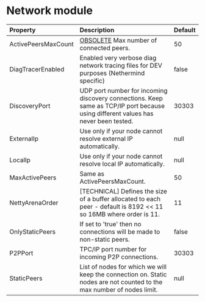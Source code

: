 # Network module

| Property | Description | Default |
| :--- | :--- | :--- |
| ActivePeersMaxCount | [OBSOLETE](https://github.com/NethermindEth/docs/tree/8baa2fadf0f36a1b8fa5476c051f6dd4b8a200b7/ethereum-client/configuration/Use%20MaxActivePeers%20instead/README.md) Max number of connected peers. | 50 |
| DiagTracerEnabled | Enabled very verbose diag network tracing files for DEV purposes \(Nethermind specific\) | false |
| DiscoveryPort | UDP port number for incoming discovery connections. Keep same as TCP/IP port because using different values has never been tested. | 30303 |
| ExternalIp | Use only if your node cannot resolve external IP automatically. | null |
| LocalIp | Use only if your node cannot resolve local IP automatically. | null |
| MaxActivePeers | Same as ActivePeersMaxCount. | 50 |
| NettyArenaOrder | \[TECHNICAL\] Defines the size of a buffer allocated to each peer - default is 8192 &lt;&lt; 11 so 16MB where order is 11. | 11 |
| OnlyStaticPeers | If set to 'true' then no connections will be made to non-static peers. | false |
| P2PPort | TPC/IP port number for incoming P2P connections. | 30303 |
| StaticPeers | List of nodes for which we will keep the connection on. Static nodes are not counted to the max number of nodes limit. | null |

